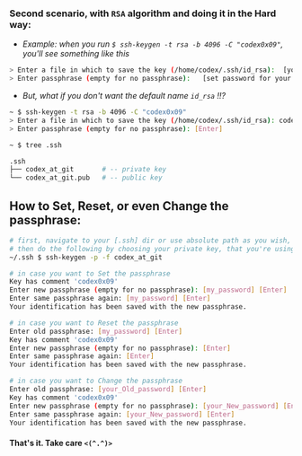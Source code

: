 ### Second scenario, with `RSA` algorithm and doing it in the Hard way:

* *_Example: when you run `$ ssh-keygen -t rsa -b 4096 -C "codex0x09"`, you'll see something like this_*

```sh
> Enter a file in which to save the key (/home/codex/.ssh/id_rsa):  [you can leave it blank and accept the default name]
> Enter passphrase (empty for no passphrase):   [set password for your keys or leave it blank and hit enter]
```

* *_But, what if you don't want the default name `id_rsa` !!?_*

```sh
~ $ ssh-keygen -t rsa -b 4096 -C "codex0x09"
> Enter a file in which to save the key (/home/codex/.ssh/id_rsa): codex_at_git
> Enter passphrase (empty for no passphrase): [Enter]
```

```sh
~ $ tree .ssh

.ssh
├── codex_at_git       # -- private key
└── codex_at_git.pub   # -- public key
```

## How to Set, Reset, or even Change the passphrase:

```sh
# first, navigate to your [.ssh] dir or use absolute path as you wish,
# then do the following by choosing your private key, that you're using
~/.ssh $ ssh-keygen -p -f codex_at_git

# in case you want to Set the passphrase
Key has comment 'codex0x09'
Enter new passphrase (empty for no passphrase): [my_password] [Enter]
Enter same passphrase again: [my_password] [Enter]
Your identification has been saved with the new passphrase.

# in case you want to Reset the passphrase
Enter old passphrase: [my_password] [Enter]
Key has comment 'codex0x09'
Enter new passphrase (empty for no passphrase): [Enter]
Enter same passphrase again: [Enter]
Your identification has been saved with the new passphrase.

# in case you want to Change the passphrase
Enter old passphrase: [your_Old_password] [Enter]
Key has comment 'codex0x09'
Enter new passphrase (empty for no passphrase): [your_New_password] [Enter]
Enter same passphrase again: [your_New_password] [Enter]
Your identification has been saved with the new passphrase.
```

####  That's it. Take care `<(^.^)>`
